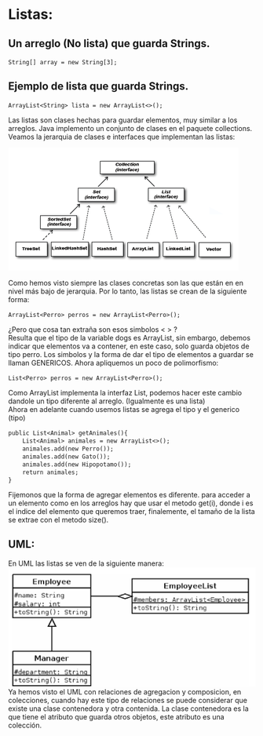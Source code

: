# Listas:

## Un arreglo (No lista) que guarda Strings.

```
String[] array = new String[3];
```
## Ejemplo de lista que guarda Strings.
```
ArrayList<String> lista = new ArrayList<>();
```

Las listas son clases hechas para guardar elementos, muy similar a los arreglos. Java implemento un conjunto de clases en el paquete collections. Veamos la jerarquia de clases e interfaces que implementan las listas:

![uml](./umlLists.PNG)

Como hemos visto siempre las clases concretas son las que están en en nivel más bajo de jerarquia. Por lo tanto, las listas se crean de la siguiente forma:

```
ArrayList<Perro> perros = new ArrayList<Perro>();
```

¿Pero que cosa tan extraña son esos simbolos < > ? </br>
Resulta que el tipo de la variable dogs es ArrayList, sin embargo, debemos indicar que elementos va a contener, en este caso, solo guarda objetos de tipo perro. Los simbolos y la forma de dar el tipo de elementos a guardar se llaman GENERICOS.
Ahora apliquemos un poco de polimorfismo:
```
List<Perro> perros = new ArrayList<Perro>();
```
Como ArrayList implementa la interfaz List, podemos hacer este cambio dandole un tipo diferente al arreglo. (Igualmente es una lista)
</br>
Ahora en adelante cuando usemos listas se agrega el tipo y el generico (tipo<generico>)

```
public List<Animal> getAnimales(){
    List<Animal> animales = new ArrayList<>();
    animales.add(new Perro());
    animales.add(new Gato());
    animales.add(new Hipopotamo());
    return animales;
}
```
Fijemonos que la forma de agregar elementos es diferente. para acceder a un elemento como en los arreglos hay que usar el metodo get(i), donde i es el indice del elemento que queremos traer, finalemente, el tamaño de la lista se extrae con el metodo size().

## UML:
En UML las listas se ven de la siguiente manera:
![uml2](./uml.png)
Ya hemos visto el UML con relaciones de agregacion y composicion, en colecciones, cuando hay este tipo de relaciones se puede considerar que existe una clase contenedora y otra contenida.
La clase contenedora es la que tiene el atributo que guarda otros objetos, este atributo es una colección.

